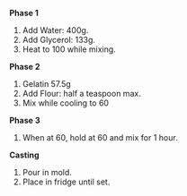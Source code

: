 
**Phase 1**

1. Add Water: 400g.
2. Add Glycerol: 133g.
3. Heat to 100 while mixing.


**Phase 2**

1. Gelatin 57.5g
2. Add Flour: half a teaspoon max.
3. Mix while cooling to 60

**Phase 3**

1. When at 60, hold at 60 and mix for 1 hour.

**Casting**

1. Pour in mold.
2. Place in fridge until set.